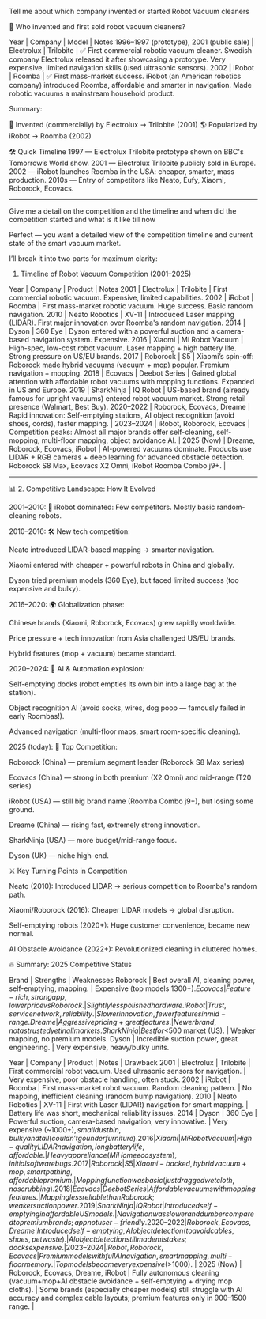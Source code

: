 Tell me about which company invented or started Robot Vacuum cleaners

🧹 Who invented and first sold robot vacuum cleaners?

Year | Company | Model | Notes
1996–1997 (prototype), 2001 (public sale) | Electrolux | Trilobite | ✅ First commercial robotic vacuum cleaner. Swedish company Electrolux released it after showcasing a prototype. Very expensive, limited navigation skills (used ultrasonic sensors).
2002 | iRobot | Roomba | ✅ First mass-market success. iRobot (an American robotics company) introduced Roomba, affordable and smarter in navigation. Made robotic vacuums a mainstream household product.

Summary:

🥇 Invented (commercially) by Electrolux → Trilobite (2001)
🌎 Popularized by iRobot → Roomba (2002)

🛠 Quick Timeline
1997 — Electrolux Trilobite prototype shown on BBC's Tomorrow’s World show.
2001 — Electrolux Trilobite publicly sold in Europe.
2002 — iRobot launches Roomba in the USA: cheaper, smarter, mass production.
2010s — Entry of competitors like Neato, Eufy, Xiaomi, Roborock, Ecovacs.

---

Give me a detail on the competition and the timeline and when did the competition started and what  is it like till now

Perfect — you want a detailed view of the competition timeline and current state of the smart vacuum market.

I’ll break it into two parts for maximum clarity:

1. Timeline of Robot Vacuum Competition (2001–2025)

Year | Company | Product | Notes
2001 | Electrolux | Trilobite | First commercial robotic vacuum. Expensive, limited capabilities.
2002 | iRobot | Roomba | First mass-market robotic vacuum. Huge success. Basic random navigation.
2010 | Neato Robotics | XV-11 | Introduced Laser mapping (LIDAR). First major innovation over Roomba's random navigation.
2014 | Dyson | 360 Eye | Dyson entered with a powerful suction and a camera-based navigation system. Expensive.
2016 | Xiaomi | Mi Robot Vacuum | High-spec, low-cost robot vacuum. Laser mapping + high battery life. Strong pressure on US/EU brands.
2017 | Roborock | S5 | Xiaomi’s spin-off: Roborock made hybrid vacuums (vacuum + mop) popular. Premium navigation + mopping.
2018 | Ecovacs | Deebot Series | Gained global attention with affordable robot vacuums with mopping functions. Expanded in US and Europe.
2019 | SharkNinja | IQ Robot | US-based brand (already famous for upright vacuums) entered robot vacuum market. Strong retail presence (Walmart, Best Buy).
2020–2022 | Roborock, Ecovacs, Dreame | Rapid innovation: Self-emptying stations, AI object recognition (avoid shoes, cords), faster mapping. | 
2023–2024 | iRobot, Roborock, Ecovacs | Competition peaks: Almost all major brands offer self-cleaning, self-mopping, multi-floor mapping, object avoidance AI. | 
2025 (Now) | Dreame, Roborock, Ecovacs, iRobot | AI-powered vacuums dominate. Products use LIDAR + RGB cameras + deep learning for advanced obstacle detection. Roborock S8 Max, Ecovacs X2 Omni, iRobot Roomba Combo j9+. | 

---

📊 2. Competitive Landscape: How It Evolved

2001–2010:
🧹 iRobot dominated: Few competitors. Mostly basic random-cleaning robots.

2010–2016:
🛠 New tech competition:

Neato introduced LIDAR-based mapping → smarter navigation.

Xiaomi entered with cheaper + powerful robots in China and globally.

Dyson tried premium models (360 Eye), but faced limited success (too expensive and bulky).

2016–2020:
🌍 Globalization phase:

Chinese brands (Xiaomi, Roborock, Ecovacs) grew rapidly worldwide.

Price pressure + tech innovation from Asia challenged US/EU brands.

Hybrid features (mop + vacuum) became standard.

2020–2024:
🧠 AI & Automation explosion:

Self-emptying docks (robot empties its own bin into a large bag at the station).

Object recognition AI (avoid socks, wires, dog poop — famously failed in early Roombas!).

Advanced navigation (multi-floor maps, smart room-specific cleaning).

2025 (today):
🤖 Top Competition:

Roborock (China) — premium segment leader (Roborock S8 Max series)

Ecovacs (China) — strong in both premium (X2 Omni) and mid-range (T20 series)

iRobot (USA) — still big brand name (Roomba Combo j9+), but losing some ground.

Dreame (China) — rising fast, extremely strong innovation.

SharkNinja (USA) — more budget/mid-range focus.

Dyson (UK) — niche high-end.

⚔️ Key Turning Points in Competition

Neato (2010): Introduced LIDAR → serious competition to Roomba's random path.

Xiaomi/Roborock (2016): Cheaper LIDAR models → global disruption.

Self-emptying robots (2020+): Huge customer convenience, became new normal.

AI Obstacle Avoidance (2022+): Revolutionized cleaning in cluttered homes.

🔥 Summary: 2025 Competitive Status

Brand | Strengths | Weaknesses
Roborock | Best overall AI, cleaning power, self-emptying, mapping. | Expensive (top models $1300+).
Ecovacs | Feature-rich, strong app, lower price vs Roborock. | Slightly less polished hardware.
iRobot | Trust, service network, reliability. | Slower innovation, fewer features in mid-range.
Dreame | Aggressive pricing + great features. | Newer brand, not as trusted yet in all markets.
SharkNinja | Best for <$500 market (US). | Weaker mapping, no premium models.
Dyson | Incredible suction power, great engineering. | Very expensive, heavy/bulky units.


Year | Company | Product | Notes | Drawback
2001 | Electrolux | Trilobite | First commercial robot vacuum. Used ultrasonic sensors for navigation. | Very expensive, poor obstacle handling, often stuck.
2002 | iRobot | Roomba | First mass-market robot vacuum. Random cleaning pattern. | No mapping, inefficient cleaning (random bump navigation).
2010 | Neato Robotics | XV-11 | First with Laser (LIDAR) navigation for smart mapping. | Battery life was short, mechanical reliability issues.
2014 | Dyson | 360 Eye | Powerful suction, camera-based navigation, very innovative. | Very expensive (~$1000+), small dustbin, bulky and tall (couldn’t go under furniture).
2016 | Xiaomi | Mi Robot Vacuum | High-quality LIDAR navigation, long battery life, affordable. | Heavy app reliance (Mi Home ecosystem), initial software bugs.
2017 | Roborock | S5 | Xiaomi-backed, hybrid vacuum+mop, smart pathing, affordable premium. | Mopping function was basic (just dragged wet cloth, no scrubbing).
2018 | Ecovacs | Deebot Series | Affordable vacuums with mopping features. | Mapping less reliable than Roborock; weaker suction power.
2019 | SharkNinja | IQ Robot | Introduced self-emptying in affordable US models. | Navigation was slower and dumber compared to premium brands; app not user-friendly.
2020–2022 | Roborock, Ecovacs, Dreame | Introduced self-emptying, AI object detection (to avoid cables, shoes, pet waste). | AI object detection still made mistakes; docks expensive. | 
2023–2024 | iRobot, Roborock, Ecovacs | Premium models with full AI navigation, smart mapping, multi-floor memory. | Top models became very expensive (>$1000). | 
2025 (Now) | Roborock, Ecovacs, Dreame, iRobot | Fully autonomous cleaning (vacuum+mop+AI obstacle avoidance + self-emptying + drying mop cloths). | Some brands (especially cheaper models) still struggle with AI accuracy and complex cable layouts; premium features only in $900–$1500 range. | 
